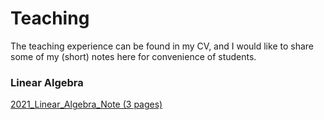 # Teaching
The teaching experience can be found in my CV, and I would like to share some of my (short) notes here for convenience of students.

### Linear Algebra

[2021_Linear_Algebra_Note (3 pages)](2021_Fall_Note_Linear_Alg.pdf)
